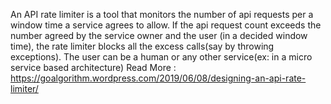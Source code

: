 An API rate limiter is a tool that monitors the number of api requests per a window time a service agrees to allow. If the api request count exceeds the number agreed by the service owner and the user (in a decided window time), the rate limiter blocks all the excess calls(say by throwing exceptions). The user can be a human or any other service(ex: in a micro service based architecture)
Read More : https://goalgorithm.wordpress.com/2019/06/08/designing-an-api-rate-limiter/
